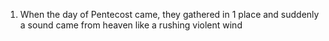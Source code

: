 
1. When the day of Pentecost came, they gathered in 1 place and suddenly a sound came from heaven like a rushing violent wind